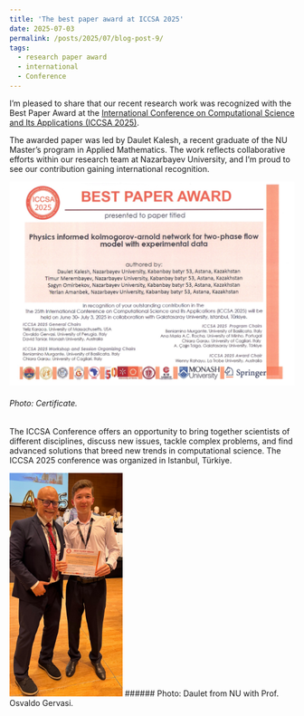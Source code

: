 ```yaml
---
title: 'The best paper award at ICCSA 2025'
date: 2025-07-03
permalink: /posts/2025/07/blog-post-9/
tags:
  - research paper award
  - international
  - Conference
---
```


I’m pleased to share that our recent research work was recognized with the Best Paper Award at the [International Conference on Computational Science and Its Applications (ICCSA 2025)](https://iccsa.org/).

The awarded paper was led by Daulet Kalesh, a recent graduate of the NU Master’s program in Applied Mathematics. The work reflects collaborative efforts within our research team at Nazarbayev University, and I’m proud to see our contribution gaining international recognition.



![alt text](/files/posts/iccsa2025/best_paper_award.JPG "Certificate")

###### Photo: Certificate.

The ICCSA Conference offers an opportunity to bring together scientists of different disciplines, discuss new issues, tackle complex problems, and find advanced solutions that breed new trends in computational science.
The ICCSA 2025 conference was organized in Istanbul, Türkiye.


<!--- ![alt text](/files/posts/iccsa2025/Daulet_Award_iccsa25.JPG "Certificate")--->
<img src="/files/posts/iccsa2025/Daulet_Award_iccsa25.JPG" alt="Certificate" title="Certificate" width="200"/>
###### Photo: Daulet from NU with Prof. Osvaldo Gervasi.

<!--- We wish to acknowledge the support of Nazarbayev University, the effort of Zhumazhenis Dairabay and the assistance of Bakhytbek Zhumanov and Dr. Yerlan Amanbek.--->
	